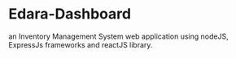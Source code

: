 # Edara-Dashboard
an Inventory Management System web application using nodeJS, ExpressJs frameworks and reactJS library.
